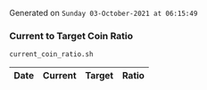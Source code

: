 Generated on `Sunday 03-October-2021 at 06:15:49`

### Current to Target Coin Ratio
`current_coin_ratio.sh`

Date|Current|Target|Ratio
---|---|---|---

